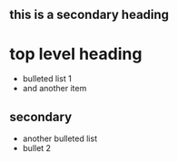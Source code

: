 ## this is a secondary heading
# top level heading
* bulleted list 1
* and another item


## secondary
* another bulleted list
* bullet 2